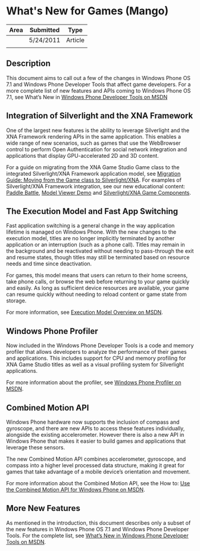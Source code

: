# What's New for Games (Mango)

|Area|Submitted|Type|
|-|-|-|
||5/24/2011|Article
||||

## Description

This document aims to call out a few of the changes in Windows Phone OS 7.1 and Windows Phone Developer Tools that affect game developers. For a more complete list of new features and APIs coming to Windows Phone OS 7.1, see What’s New in [Windows Phone Developer Tools on MSDN](http://msdn.microsoft.com/en-us/library/ff637516(v=VS.92).aspx)

## Integration of Silverlight and the XNA Framework

One of the largest new features is the ability to leverage Silverlight and the XNA Framework rendering APIs in the same application. This enables a wide range of new scenarios, such as games that use the WebBrowser control to perform Open Authentication for social network integration and applications that display GPU-accelerated 2D and 3D content.

For a guide on migrating from the XNA Game Studio Game class to the integrated Silverlight/XNA Framework application model, see [Migration Guide: Moving from the Game class to Silverlight/XNA](http://xbox.create.msdn.com/education/catalog/article/migration_guide_moving_to_silverlight_xna). For examples of Silverlight/XNA Framework integration, see our new educational content: [Paddle Battle](), [Model Viewer Demo]() and [Silverlight/XNA Game Components]().

## The Execution Model and Fast App Switching

Fast application switching is a general change in the way application lifetime is managed on Windows Phone. With the new changes to the execution model, titles are no longer implicitly terminated by another application or an interruption (such as a phone call). Titles may remain in the background and be reactivated without needing to pass-through the exit and resume states, though titles may still be terminated based on resource needs and time since deactivation.

For games, this model means that users can return to their home screens, take phone calls, or browse the web before returning to your game quickly and easily. As long as sufficient device resources are available, your game can resume quickly without needing to reload content or game state from storage.

For more information, see [Execution Model Overview on MSDN](http://msdn.microsoft.com/en-us/library/ff817008(v=VS.92).aspx).

## Windows Phone Profiler

Now included in the Windows Phone Developer Tools is a code and memory profiler that allows developers to analyze the performance of their games and applications. This includes support for CPU and memory profiling for XNA Game Studio titles as well as a visual profiling system for Silverlight applications.

For more information about the profiler, see [Windows Phone Profiler on MSDN](http://msdn.microsoft.com/en-us/library/hh202934(v=VS.92).aspx).

## Combined Motion API

Windows Phone hardware now supports the inclusion of compass and gyroscope, and there are new APIs to access these features individually, alongside the existing accelerometer. However there is also a new API in Windows Phone that makes it easier to build games and applications that leverage these sensors.

The new Combined Motion API combines accelerometer, gyroscope, and compass into a higher level processed data structure, making it great for games that take advantage of a mobile device’s orientation and movement.

For more information about the Combined Motion API, see the How to: [Use the Combined Motion API for Windows Phone on MSDN](http://msdn.microsoft.com/en-us/library/hh202984(v=VS.92).aspx).

## More New Features

As mentioned in the introduction, this document describes only a subset of the new features in Windows Phone OS 7.1 and Windows Phone Developer Tools. For the complete list, see [What’s New in Windows Phone Developer Tools on MSDN](http://msdn.microsoft.com/en-us/library/ff637516(v=VS.92).aspx).
